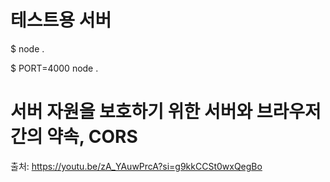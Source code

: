 # 테스트용 서버

$ node .

$ PORT=4000 node .

# 서버 자원을 보호하기 위한 서버와 브라우저간의 약속, CORS

출처: https://youtu.be/zA_YAuwPrcA?si=g9kkCCSt0wxQegBo
